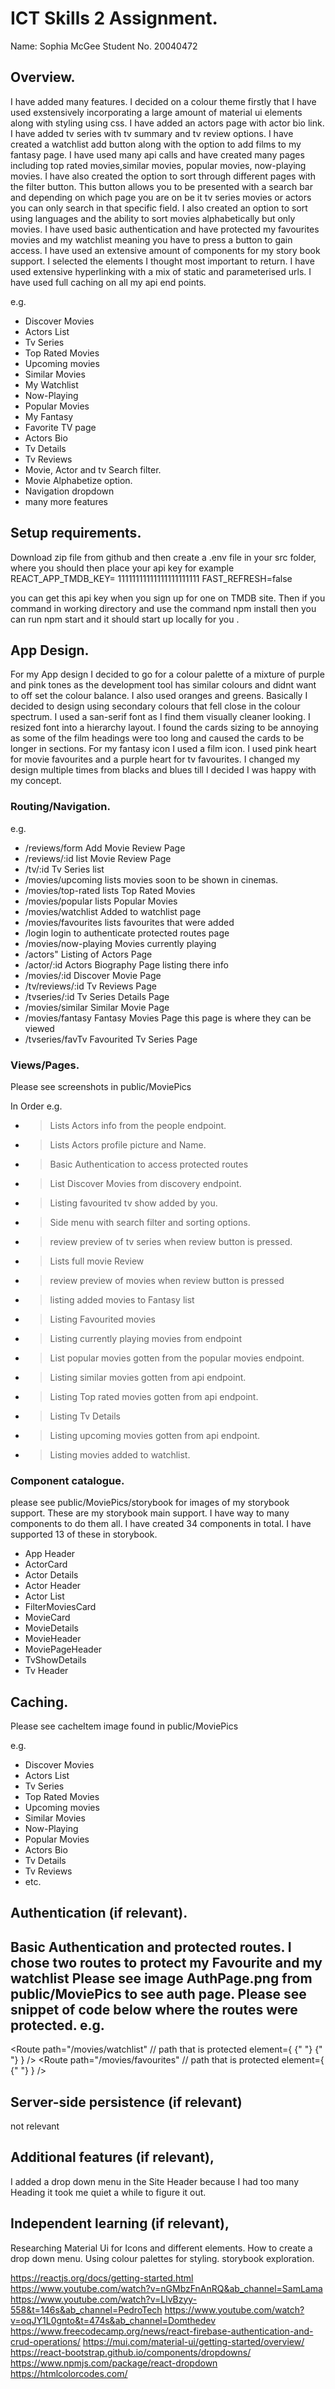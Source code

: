 # ICT Skills 2 Assignment.

Name: Sophia McGee
Student No. 20040472

## Overview.

I have added many features. I decided on a colour theme firstly that I have used exstensively incorporating a large amount of material ui elements along with styling using css. I have added an actors page with actor bio link. I have added tv series with tv summary and tv review options. I have created a watchlist add button along with the option to add films to my fantasy page. I have used many api calls and have created many pages including top rated movies,similar movies, popular movies, now-playing movies. I have also created the option to sort through different pages with the filter button. This button allows you to be presented with a search bar and depending on which page you are on be it tv series movies or actors you can only search in that specific field. I also created an option to sort using languages and the ability to sort movies alphabetically but only movies. I have used basic authentication and have protected my favourites movies and my watchlist meaning you have to press a button to gain access. I have used an extensive amount of components for my story book support. I selected the elements I thought most important to return. I have used extensive hyperlinking with a mix of static and parameterised urls. I have used full caching on all my api end points.

e.g.

- Discover Movies
- Actors List
- Tv Series
- Top Rated Movies
- Upcoming movies
- Similar Movies
- My Watchlist
- Now-Playing
- Popular Movies
- My Fantasy
- Favorite TV page
- Actors Bio
- Tv Details
- Tv Reviews
- Movie, Actor and tv Search filter.
- Movie Alphabetize option.
- Navigation dropdown
- many more features

## Setup requirements.

Download zip file from github and then create a .env file in your src folder, where you should then place your api key for example
REACT_APP_TMDB_KEY= 11111111111111111111111
FAST_REFRESH=false

you can get this api key when you sign up for one on TMDB site. Then if you command in working directory and use the command npm install then you can run npm start and it should start up locally for you .

## App Design.

For my App design I decided to go for a colour palette of a mixture of purple and pink tones as the development tool has similar colours and didnt want to off set the colour balance. I also used oranges and greens. Basically I decided to design using secondary colours that fell close in the colour spectrum. I used a san-serif font as I find them visually cleaner looking. I resized font into a hierarchy layout. I found the cards sizing to be annoying as some of the film headings were too long and caused the cards to be longer in sections. For my fantasy icon I used a film icon. I used pink heart for movie favourites and a purple heart for tv favourites. I changed my design multiple times from blacks and blues till I decided I was happy with my concept.

### Routing/Navigation.

e.g.

- /reviews/form Add Movie Review Page
- /reviews/:id list Movie Review Page
- /tv/:id Tv Series list
- /movies/upcoming lists movies soon to be shown in cinemas.
- /movies/top-rated lists Top Rated Movies
- /movies/popular lists Popular Movies
- /movies/watchlist Added to watchlist page
- /movies/favourites lists favourites that were added
- /login login to authenticate protected routes page
- /movies/now-playing Movies currently playing
- /actors" Listing of Actors Page
- /actor/:id Actors Biography Page listing there info
- /movies/:id Discover Movie Page
- /tv/reviews/:id Tv Reviews Page
- /tvseries/:id Tv Series Details Page
- /movies/similar Similar Movie Page
- /movies/fantasy Fantasy Movies Page this page is where they can be viewed
- /tvseries/favTv Favourited Tv Series Page

### Views/Pages.

Please see screenshots in public/MoviePics

In Order
e.g.

- > Lists Actors info from the people endpoint.
- > Lists Actors profile picture and Name.
- > Basic Authentication to access protected routes
- > List Discover Movies from discovery endpoint.
- > Listing favourited tv show added by you.
- > Side menu with search filter and sorting options.
- > review preview of tv series when review button is pressed.
- > Lists full movie Review
- > review preview of movies when review button is pressed
- > listing added movies to Fantasy list
- > Listing Favourited movies
- > Listing currently playing movies from endpoint
- > List popular movies gotten from the popular movies endpoint.
- > Listing similar movies gotten from api endpoint.
- > Listing Top rated movies gotten from api endpoint.
- > Listing Tv Details
- > Listing upcoming movies gotten from api endpoint.
- > Listing movies added to watchlist.

### Component catalogue.

please see public/MoviePics/storybook for images of my storybook support.
These are my storybook main support. I have way to many components to do them all. I have created 34 components in total. I have supported 13 of these in storybook.

+ App Header
+ ActorCard
+ Actor Details
+ Actor Header
+ Actor List
+ FilterMoviesCard
+ MovieCard
+ MovieDetails
+ MovieHeader
+ MoviePageHeader
+ TvShowDetails
+ Tv Header



## Caching.

Please see cacheItem image found in public/MoviePics

e.g.

- Discover Movies
- Actors List
- Tv Series
- Top Rated Movies
- Upcoming movies
- Similar Movies
- Now-Playing
- Popular Movies
- Actors Bio
- Tv Details
- Tv Reviews
- etc.

## Authentication (if relevant).

Basic Authentication and protected routes. I chose two routes to protect my Favourite and my watchlist
Please see image AuthPage.png from public/MoviePics to see auth page. Please see snippet of code below where the routes were protected.
e.g.
-
<Route
path="/movies/watchlist" // path that is protected
element={
<ProtectedRoute>
{" "}
<WatchListPage />{" "}
</ProtectedRoute>
}
/>
<Route
path="/movies/favourites" // path that is protected
element={
<ProtectedRoute>
{" "}
<FavouriteMoviesPage />
</ProtectedRoute>
}
/>

## Server-side persistence (if relevant)

not relevant

## Additional features (if relevant),

I added a drop down menu in the Site Header because I had too many Heading it took me quiet a while to figure it out.

## Independent learning (if relevant),

Researching Material Ui for Icons and different elements. How to create a drop down menu. Using colour palettes for styling. storybook exploration.

https://reactjs.org/docs/getting-started.html
https://www.youtube.com/watch?v=nGMbzFnAnRQ&ab_channel=SamLama
https://www.youtube.com/watch?v=LlvBzyy-558&t=146s&ab_channel=PedroTech
https://www.youtube.com/watch?v=oqJY1L0gnto&t=474s&ab_channel=Domthedev
https://www.freecodecamp.org/news/react-firebase-authentication-and-crud-operations/
https://mui.com/material-ui/getting-started/overview/
https://react-bootstrap.github.io/components/dropdowns/
https://www.npmjs.com/package/react-dropdown
https://htmlcolorcodes.com/

[d1]: ./public/discover1.png
[d2]: ./public/discover2.png
[detail]: ./public/detail.png
[caching]: ./public/caching.png
[stories]: ./public/stories.png

